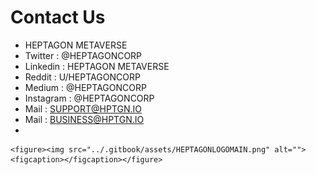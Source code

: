 # Contact Us

* HEPTAGON METAVERSE&#x20;
* Twitter : @HEPTAGONCORP&#x20;
* Linkedin : HEPTAGON METAVERSE&#x20;
* Reddit : U/HEPTAGONCORP&#x20;
* Medium : @HEPTAGONCORP&#x20;
* Instagram : @HEPTAGONCORP&#x20;
* Mail : SUPPORT@HPTGN.IO&#x20;
* Mail : BUSINESS@HPTGN.IO
*

    <figure><img src="../.gitbook/assets/HEPTAGONLOGOMAIN.png" alt=""><figcaption></figcaption></figure>
